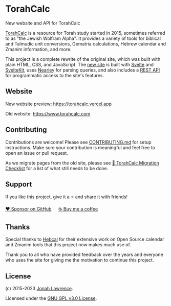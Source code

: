 # TorahCalc

New website and API for TorahCalc

[TorahCalc](https://www.torahcalc.com) is a resource for Torah study started in 2015, sometimes referred to as "the Jewish Wolfram Alpha". It provides a variety of tools for biblical and Talmudic unit conversions, Gematria calculations, Hebrew calendar and Zmanim information, and more.

This project is a complete rewrite of the original site, which was built with plain HTML, CSS, and JavaScript. The [new site](https://torahcalc.vercel.app) is built with [Svelte](https://svelte.dev/) and [SvelteKit](https://kit.svelte.dev/), uses [Nearley](https://nearley.js.org/) for parsing queries, and also includes a [REST API](https://torahcalc.vercel.app/api) for programmatic access to the site's features.

## Website

New website preview: https://torahcalc.vercel.app

Old website: https://www.torahcalc.com

## Contributing

Contributions are welcome! Please see [CONTRIBUTING.md](https://github.com/torahcalc/torahcalc/blob/main/CONTRIBUTING.md) for setup instructions. Make sure your contribution is meaningful and feel free to open an issue or pull request.

As we migrate pages from the old site, please see [🚧 TorahCalc Migration Checklist](https://github.com/torahcalc/torahcalc/issues/1) for a list of what still needs to be done.

## Support

If you like this project, give it a ⭐ and share it with friends!

[❤️ Sponsor on GitHub](https://github.com/sponsors/DenverCoder1) &emsp; [☕ Buy me a coffee](https://ko-fi.com/jlawrence)

## Thanks

Special thanks to [Hebcal](https://www.hebcal.com/) for their extensive work on Open Source calendar and Zmanim tools that this project now makes much use of.

Thank you to all who have provided feedback over the years and everyone who uses the site for giving me the motivation to continue this project.

## License

(c) 2015-2023 [Jonah Lawrence](https://github.com/DenverCoder1).

Licensed under the [GNU GPL v3.0 License](https://choosealicense.com/licenses/gpl-3.0/).
